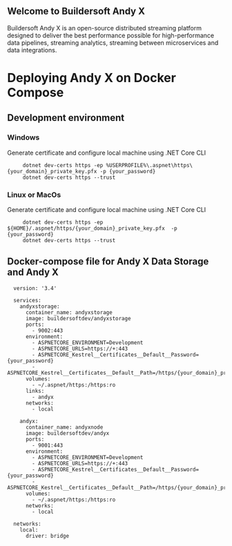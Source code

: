 ## Welcome to Buildersoft Andy X

Buildersoft Andy X is an open-source distributed streaming platform designed to deliver the best performance possible for high-performance data pipelines, streaming analytics, streaming between microservices and data integrations.

# Deploying Andy X on Docker Compose
## Development environment
### Windows
Generate certificate and configure local machine using .NET Core CLI

         dotnet dev-certs https -ep %USERPROFILE%\.aspnet\https\{your_domain}_private_key.pfx -p {your_password}
         dotnet dev-certs https --trust

### Linux or MacOs
Generate certificate and configure local machine using .NET Core CLI

         dotnet dev-certs https -ep ${HOME}/.aspnet/https/{your_domain}_private_key.pfx  -p {your_password}
         dotnet dev-certs https --trust

## Docker-compose file for Andy X Data Storage and Andy X

      version: '3.4'
      
      services:
        andyxstorage:
          container_name: andyxstorage
          image: buildersoftdev/andyxstorage
          ports:
            - 9002:443
          environment:
            - ASPNETCORE_ENVIRONMENT=Development
            - ASPNETCORE_URLS=https://+:443
            - ASPNETCORE_Kestrel__Certificates__Default__Password={your_password}
            - ASPNETCORE_Kestrel__Certificates__Default__Path=/https/{your_domain}_private_key.pfx
          volumes:
            - ~/.aspnet/https:/https:ro
          links:
            - andyx
          networks:
            - local
          
        andyx:
          container_name: andyxnode
          image: buildersoftdev/andyx
          ports:
            - 9001:443
          environment:
            - ASPNETCORE_ENVIRONMENT=Development
            - ASPNETCORE_URLS=https://+:443
            - ASPNETCORE_Kestrel__Certificates__Default__Password={your_password}
            - ASPNETCORE_Kestrel__Certificates__Default__Path=/https/{your_domain}_private_key.pfx
          volumes:
            - ~/.aspnet/https:/https:ro
          networks:
            - local
            
      networks:
        local:
          driver: bridge
